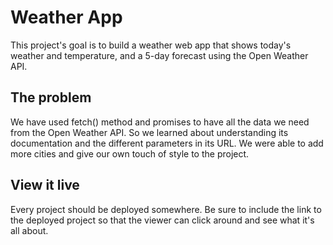 # Weather App

This project's goal is to build a weather web app that shows today's weather and temperature, and a 5-day forecast using the Open Weather API.

## The problem

We have used fetch() method and promises to have all the data we need from the Open Weather API. So we learned about understanding its documentation and the different parameters in its URL. We were able to add more cities and give our own touch of style to the project.

## View it live

Every project should be deployed somewhere. Be sure to include the link to the deployed project so that the viewer can click around and see what it's all about.

